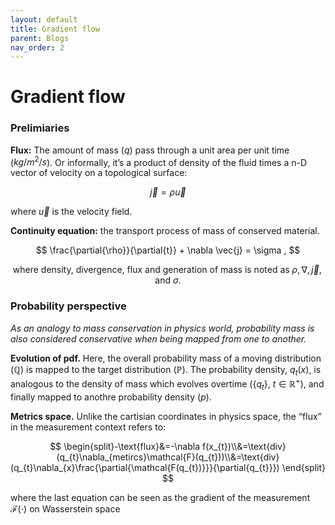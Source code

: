 ```yaml
---
layout: default
title: Gradient flow
parent: Blogs
nav_order: 2
---
```

# Gradient flow

### Prelimiaries

**Flux:** The amount of mass ($q$) pass through a unit area per unit time ($kg/m^2/s$). Or informally, it’s a product of density of the fluid times a n-D vector of velocity on a topological surface:

$$
\vec{j} = \rho \vec{u}
$$

$\text{where }\vec{u}\text{ is the velocity field.}$

**Continuity equation:** the transport process of mass of conserved material.

$$
\frac{\partial{\rho}}{\partial{t}} + \nabla \vec{j} = \sigma
, 
$$

$$
\text{where density, divergence, flux and generation of mass is noted as } \rho, \nabla, \vec{j}, \text{ and }   \sigma.
$$

### Probability perspective

*As an analogy to mass conservation in physics world, probability mass is also considered conservative when being mapped from one to another.*

**Evolution of pdf.** Here, the overall probability mass of a moving distribution ($\mathbb{Q}$) is mapped to the target distribution ($\mathbb{P}$). The probability density, $q_{t}(x)$,  is analogous to the density of mass which evolves overtime ($\{q_{t}\}\text{, }t\in \mathbb{R}^{+}$), and finally mapped to anothre probability density ($p$). 

**Metrics space.** Unlike the cartisian coordinates in physics space, the “flux” in the measurement context refers to: 

$$
\begin{split}-\text{flux}&=-\nabla f(x_{t})\\&=\text{div}(q_{t}\nabla_{metircs}\mathcal{F}(q_{t}))\\&=\text{div}(q_{t}\nabla_{x}\frac{\partial{\mathcal{F(q_{t})}}}{\partial{q_{t}}})
\end{split}
$$

$\text{where the last equation can be seen as the gradient of the measurement }\mathcal{F(\cdot)}\text{ on Wasserstein space}$

